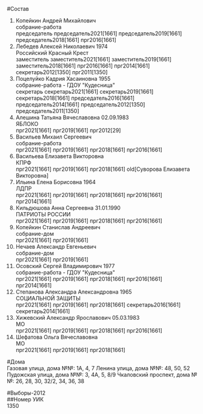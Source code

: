 #Состав  
1. Копейкин Андрей Михайлович  
    собрание-работа  
    председатель председатель2021[1661] председатель2019[1661] председатель2018[1661] прг2016[1661]  
2. Лебедев Алексей Николаевич 1974  
    Российский Красный Крест  
    заместитель заместитель2021[1661] заместитель2019[1661] заместитель2018[1661] прг2016[1661] прг2014[1661] секретарь2012[1350] прг2011[1350]  
3. Поцелуйко Кадрия Хасаиновна 1955  
    собрание-работа - ГДОУ "Кудесница"  
    секретарь секретарь2021[1661] секретарь2019[1661] секретарь2018[1661] председатель2016[1661] председатель2014[1661] председатель2012[1350] председатель2011[1350]  
4. Алешина Татьяна Вячеславовна 02.09.1983  
    ЯБЛОКО  
    прг2021[1661] прг2019[1661] прг2012[29]  
5. Васильев Михаил Сергеевич  
    собрание-работа  
    прг2021[1661] прг2019[1661] прг2018[1661] прг2016[1661]  
6. Васильева Елизавета Викторовна  
    КПРФ  
    прг2021[1661] прг2019[1661] прг2018[1661] old[Суворова Елизавета Викторовна]  
7. Ильина Елена Борисовна 1964  
    ЛДПР  
    прг2021[1661] прг2019[1661] прг2018[1661] прг2016[1661] прг2014[1661]  
8. Кильдюшова Анна Сергеевна 31.01.1990  
    ПАТРИОТЫ РОССИИ  
    прг2021[1661] прг2019[1661] прг2018[1661] прг2016[1661]  
9. Копейкин Станислав Андреевич  
    собрание-дом  
    прг2021[1661] прг2019[1661]  
10. Нечаев Александр Евгеньевич  
    собрание-дом  
    прг2021[1661] прг2019[1661]  
11. Осовский Сергей Владимирович 1977  
    собрание-работа - ГДОУ "Кудесница"  
    прг2021[1661] прг2019[1661] прг2018[1661] прг2016[1661] прг2014[1661]  
12. Степанова Александра Александровна 1965  
    СОЦИАЛЬНОЙ ЗАЩИТЫ  
    прг2021[1661] прг2019[1661] прг2018[1661] секретарь2016[1661] секретарь2014[1661]  
13. Хижевский Александр Ярославович 05.03.1983  
    МО  
    прг2021[1661] прг2019[1661] прг2018[1661] прг2016[1661]  
14. Шефатова Ольга Вячеславовна  
    МО  
    прг2021[1661] прг2019[1661] прг2018[1661]  
  
#Дома  
Газовая улица, дома №№: 1А, 4, 7 Ленина улица, дома №№: 48, 50, 52 Пудожская улица, дома №№: 3, 4А, 5, 8/9 Чкаловский проспект, дома №№: 26, 28, 30, 32/2, 34, 36, 38  
  
#Выборы-2012  
##Номер УИК  
1350  
